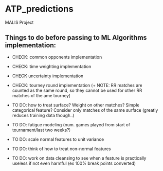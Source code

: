 # ATP_predictions
MALIS Project

## Things to do before passing to ML Algorithms implementation:
- CHECK: common opponents implementation
- CHECK: time weighting implementation
- CHECK uncertainty implementation
- CHECK: tourney round implementation (+ NOTE: RR matches are counted as the same round, so they cannot be used for other RR matches of the ame tourney)

- TO DO: how to treat surface? Weight on other matches? Simple categorical feature? Consider only matches of the same surface (greatly reduces training data though..)
- TO DO: fatigue modeling (num. games played from start of tournament/last two weeks?)

- TO DO: scale normal features to unit variance
- TO DO: think of how to treat non-normal features
- TO DO: work on data cleansing to see when a feature is practically useless if not even harmful (ex 100% break points converted)

